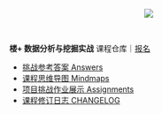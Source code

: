 <p align="center">
  <img src="https://static.shiyanlou.com/img/louplus/louplus_logo.png" />
</p>
<br>

**楼+ 数据分析与挖掘实战** 课程仓库｜[报名](https://www.shiyanlou.com/louplus/dm)

- [挑战参考答案 Answers](/Answers)
- [课程思维导图 Mindmaps](/Mindmaps)
- [项目挑战作业展示 Assignments](/Assignments)
- [课程修订日志 CHANGELOG]([修订日志](https://github.com/shiyanlou/louplus-dm/wiki/CHANGELOG))
